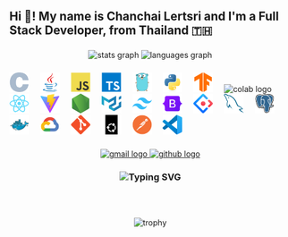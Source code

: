 <h2 align="left">Hi 👋! My name is Chanchai Lertsri and I'm a Full Stack Developer, from Thailand 🇹🇭</h2>

###

<div align="center">
  <img src="https://github-readme-stats.vercel.app/api?username=Chanchai2004&hide_title=false&hide_rank=false&show_icons=true&include_all_commits=true&count_private=true&disable_animations=false&theme=tokyonight&locale=en&hide_border=true" height="150" alt="stats graph" />
  <img src="https://github-readme-stats.vercel.app/api/top-langs?username=Chanchai2004&locale=en&hide_title=false&layout=compact&card_width=320&langs_count=6&theme=tokyonight&hide_border=true" height="150" alt="languages graph" />
</div>

###


###

<div align="left">
  <!-- Programming Languages -->
  <img src="https://raw.githubusercontent.com/devicons/devicon/master/icons/c/c-original.svg" height="35" alt="c logo" />
  <img width="12" />
  <img src="https://raw.githubusercontent.com/devicons/devicon/master/icons/java/java-original.svg" height="35" alt="java logo" />
  <img width="12" />
  <img src="https://raw.githubusercontent.com/devicons/devicon/master/icons/javascript/javascript-original.svg" height="35" alt="javascript logo" />
  <img width="12" />
  <img src="https://raw.githubusercontent.com/devicons/devicon/master/icons/typescript/typescript-original.svg" height="35" alt="typescript logo" />
  <img width="12" />
  <img src="https://raw.githubusercontent.com/devicons/devicon/master/icons/go/go-original.svg" height="35" alt="go logo" />
  <img width="12" />
  <img src="https://raw.githubusercontent.com/devicons/devicon/master/icons/python/python-original.svg" height="35" alt="python logo" />
  <img width="12" />
  <img src="https://raw.githubusercontent.com/devicons/devicon/master/icons/tensorflow/tensorflow-original.svg" height="35" alt="tensorflow logo" />
  <img width="12" />
  <img src="https://colab.research.google.com/img/colab_favicon.ico" height="35" alt="colab logo" />
  <img width="12" />
  <!-- Frameworks & Libraries -->
  <img src="https://raw.githubusercontent.com/devicons/devicon/master/icons/react/react-original.svg" height="35" alt="react logo" />
  <img width="12" />
  <img src="https://raw.githubusercontent.com/devicons/devicon/master/icons/vitejs/vitejs-original.svg" height="35" alt="vite logo" />
  <img width="12" />
  <img src="https://raw.githubusercontent.com/devicons/devicon/master/icons/nodejs/nodejs-original.svg" height="35" alt="nodejs logo" />
  <img width="12" />
  <img src="https://raw.githubusercontent.com/devicons/devicon/master/icons/materialui/materialui-original.svg" height="35" alt="mui logo" />
  <img width="12" />

  <img src="https://raw.githubusercontent.com/devicons/devicon/master/icons/tailwindcss/tailwindcss-original.svg" height="35" alt="tailwind logo" />
  <img width="12" />
  <img src="https://raw.githubusercontent.com/devicons/devicon/master/icons/bootstrap/bootstrap-original.svg" height="35" alt="bootstrap logo" />
  <img width="12" />
  <img src="https://raw.githubusercontent.com/devicons/devicon/master/icons/antdesign/antdesign-original.svg" height="35" alt="ant design logo" />
  <img width="12" />
  <!-- Databases -->
  <img src="https://raw.githubusercontent.com/devicons/devicon/master/icons/mysql/mysql-original.svg" height="35" alt="mysql logo" />
  <img width="12" />
  <img src="https://raw.githubusercontent.com/devicons/devicon/master/icons/postgresql/postgresql-original.svg" height="35" alt="postgresql logo" />
  <img width="12" />
  <!-- Tools & Platforms -->
  <img src="https://raw.githubusercontent.com/devicons/devicon/master/icons/docker/docker-original.svg" height="35" alt="docker logo" />
  <img width="12" />
  <img src="https://raw.githubusercontent.com/devicons/devicon/master/icons/googlecloud/googlecloud-original.svg" height="35" alt="gcp logo" />
  <img width="12" />
  <img src="https://raw.githubusercontent.com/devicons/devicon/master/icons/git/git-original.svg" height="35" alt="git logo" />
  <img width="12" />
  <img src="https://raw.githubusercontent.com/devicons/devicon/master/icons/ubuntu/ubuntu-plain.svg" height="35" alt="ubuntu logo" />
  <img width="12" />
  <img src="https://raw.githubusercontent.com/devicons/devicon/master/icons/postman/postman-original.svg" height="35" alt="postman logo" />
  <img width="12" />
  <img src="https://raw.githubusercontent.com/devicons/devicon/master/icons/vscode/vscode-original.svg" height="35" alt="vscode logo" />
</div>

###

<div align="center">
  <a href="mailto:chanchailertsri01@gmail.com" target="_blank">
    <img src="https://img.shields.io/static/v1?message=Gmail&logo=gmail&label=&color=D14836&logoColor=white&labelColor=&style=for-the-badge" height="35" alt="gmail logo" />
  </a>
  <a href="https://github.com/Chanchai2004" target="_blank">
    <img src="https://img.shields.io/static/v1?message=GitHub&logo=github&label=&color=181717&logoColor=white&labelColor=&style=for-the-badge" height="35" alt="github logo" />
  </a>
</div>

<div align="center">
  <h3>
    <img src="https://readme-typing-svg.herokuapp.com?font=Fira+Code&pause=1000&color=00D4FF&center=true&vCenter=true&width=600&lines=Code+is+like+humor.+When+you+have+to+explain+it%2C+it's+bad.;The+best+error+message+is+the+one+that+never+shows+up.;First%2C+solve+the+problem.+Then%2C+write+the+code.;Experience+is+the+name+everyone+gives+to+their+mistakes.;Programming+isn't+about+what+you+know%3B+it's+about+what+you+can+figure+out." alt="Typing SVG" />
  </h3>
</div>

###

<br clear="both">



###

<div align="center">
  <img src="https://github-profile-trophy.vercel.app/?username=Chanchai2004&theme=tokyonight&no-frame=true&no-bg=false&margin-w=4&row=1&column=6" alt="trophy" />
</div>